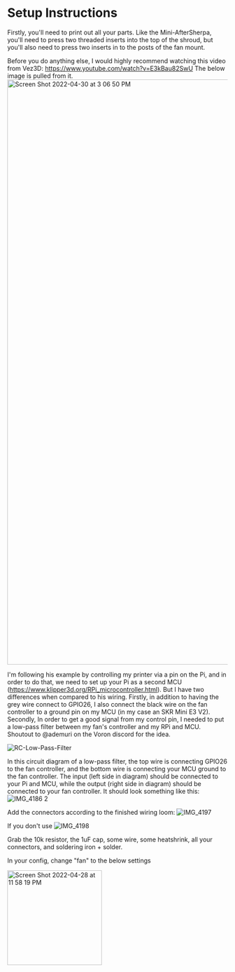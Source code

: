 # Setup Instructions
Firstly, you'll need to print out all your parts. Like the Mini-AfterSherpa, you'll need to press two threaded inserts into the top of the shroud, but you'll also need to press two inserts in to the posts of the fan mount.

Before you do anything else, I would highly recommend watching this video from Vez3D: https://www.youtube.com/watch?v=E3kBau82SwU
The below image is pulled from it.
<img width="1334" alt="Screen Shot 2022-04-30 at 3 06 50 PM" src="https://user-images.githubusercontent.com/93737816/166124166-685a0327-5af3-42d9-935c-29a4c3455579.png">

I'm following his example by controlling my printer via a pin on the Pi, and in order to do that, we need to set up your Pi as a second MCU (https://www.klipper3d.org/RPi_microcontroller.html). But I have two differences when compared to his wiring. Firstly, in addition to having the grey wire connect to GPIO26, I also connect the black wire on the fan controller to a ground pin on my MCU (in my case an SKR Mini E3 V2). 
Secondly, In order to get a good signal from my control pin, I needed to put a low-pass filter between my fan's controller and my RPi and MCU. Shoutout to @ademuri on the Voron discord for the idea.

![RC-Low-Pass-Filter](https://user-images.githubusercontent.com/93737816/166124358-5a75a4ce-446e-4044-aa16-12f0d58c5985.png)

In this circuit diagram of a low-pass filter, the top wire is connecting GPIO26 to the fan controller, and the bottom wire is connecting your MCU ground to the fan controller. The input (left side in diagram) should be connected to your Pi and MCU, while the output (right side in diagram) should be connected to your fan controller. It should look something like this:
![IMG_4186 2](https://user-images.githubusercontent.com/93737816/166124532-96710c31-637f-4d27-a368-a54e0c64095f.JPG)

Add the connectors according to the finished wiring loom:
![IMG_4197](https://user-images.githubusercontent.com/93737816/166124548-bd6d72f8-fb3f-4af6-bbea-96309f3f34d6.JPG)

If you don't use 
![IMG_4198](https://user-images.githubusercontent.com/93737816/166124560-929e95d8-df47-4fa8-b108-b082f1d60aef.JPG)

Grab the 10k resistor, the 1uF cap, some wire, some heatshrink, all your connectors, and soldering iron + solder.

In your config, change "fan" to the below settings

<img width="216" alt="Screen Shot 2022-04-28 at 11 58 19 PM" src="https://user-images.githubusercontent.com/93737816/165898117-19b03a1c-e4a8-4704-80c5-b39b65fa33c3.png">
